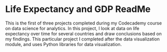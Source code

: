 # Life Expectancy and GDP ReadMe

This is the first of three projects completed during my Codecademy course on data science for analytics. In this project, I look at data on life expectancy over time for several countries and draw conclusions based on my findings. This particular project I completed after the data visualization module, and uses Python libraries for data visualization.
